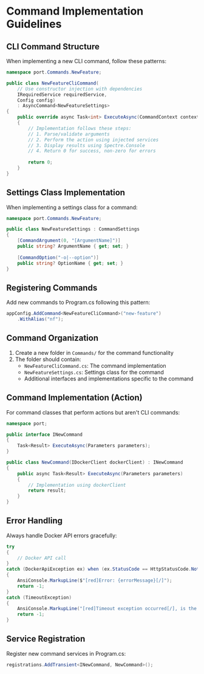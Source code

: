 # Command Implementation Guidelines

## CLI Command Structure

When implementing a new CLI command, follow these patterns:

```csharp
namespace port.Commands.NewFeature;

public class NewFeatureCliCommand(
    // Use constructor injection with dependencies
    IRequiredService requiredService,
    Config config)
    : AsyncCommand<NewFeatureSettings>
{
    public override async Task<int> ExecuteAsync(CommandContext context, NewFeatureSettings settings)
    {
        // Implementation follows these steps:
        // 1. Parse/validate arguments
        // 2. Perform the action using injected services
        // 3. Display results using Spectre.Console
        // 4. Return 0 for success, non-zero for errors
        
        return 0;
    }
}
```

## Settings Class Implementation

When implementing a settings class for a command:

```csharp
namespace port.Commands.NewFeature;

public class NewFeatureSettings : CommandSettings
{
    [CommandArgument(0, "[ArgumentName]")]
    public string? ArgumentName { get; set; }
    
    [CommandOption("-o|--option")]
    public string? OptionName { get; set; }
}
```

## Registering Commands

Add new commands to Program.cs following this pattern:

```csharp
appConfig.AddCommand<NewFeatureCliCommand>("new-feature")
    .WithAlias("nf");
```

## Command Organization

1. Create a new folder in `Commands/` for the command functionality
2. The folder should contain:
   - `NewFeatureCliCommand.cs`: The command implementation
   - `NewFeatureSettings.cs`: Settings class for the command
   - Additional interfaces and implementations specific to the command

## Command Implementation (Action)

For command classes that perform actions but aren't CLI commands:

```csharp
namespace port;

public interface INewCommand
{
    Task<Result> ExecuteAsync(Parameters parameters);
}

public class NewCommand(IDockerClient dockerClient) : INewCommand
{
    public async Task<Result> ExecuteAsync(Parameters parameters)
    {
        // Implementation using dockerClient
        return result;
    }
}
```

## Error Handling

Always handle Docker API errors gracefully:

```csharp
try
{
    // Docker API call
}
catch (DockerApiException ex) when (ex.StatusCode == HttpStatusCode.NotFound)
{
    AnsiConsole.MarkupLine($"[red]Error: {errorMessage}[/]");
    return -1;
}
catch (TimeoutException)
{
    AnsiConsole.MarkupLine("[red]Timeout exception occurred[/], is the Docker daemon running?");
    return -1;
}
```

## Service Registration

Register new command services in Program.cs:

```csharp
registrations.AddTransient<INewCommand, NewCommand>();
```
